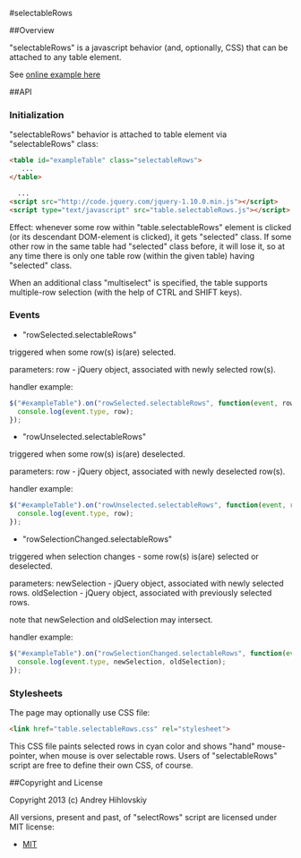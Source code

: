 #selectableRows

##Overview

"selectableRows" is a javascript behavior (and, optionally, CSS) that can be attached to any table element.

See [online example here](https://dl.dropboxusercontent.com/u/15089387/js/selectableRows/example_selectableRows.htm)

##API

### Initialization

"selectableRows" behavior is attached to table element via "selectableRows" class:

```html
<table id="exampleTable" class="selectableRows">
   ...
</table>

  ...
<script src="http://code.jquery.com/jquery-1.10.0.min.js"></script>
<script type="text/javascript" src="table.selectableRows.js"></script>
```

Effect: whenever some row within "table.selectableRows" element is clicked (or its descendant DOM-element is clicked), 
it gets "selected" class. If some other row in the same table had "selected" class before, it will lose it, 
so at any time there is only one table row (within the given table) having "selected" class.

When an additional class "multiselect" is specified, the table supports multiple-row selection (with the help of 
CTRL and SHIFT keys).

### Events

* "rowSelected.selectableRows"

triggered when some row(s) is(are) selected.

parameters: row - jQuery object, associated with newly selected row(s).

handler example:
```javascript
$("#exampleTable").on("rowSelected.selectableRows", function(event, row) {
  console.log(event.type, row);
});
```

* "rowUnselected.selectableRows"

triggered when some row(s) is(are) deselected.

parameters: row - jQuery object, associated with newly deselected row(s).

handler example:
```javascript
$("#exampleTable").on("rowUnselected.selectableRows", function(event, row) {
  console.log(event.type, row);
});
```

* "rowSelectionChanged.selectableRows"

triggered when selection changes - some row(s) is(are) selected or deselected.

parameters:
  newSelection - jQuery object, associated with newly selected rows.
  oldSelection - jQuery object, associated with previously selected rows.
  
note that newSelection and oldSelection may intersect.

handler example:
```javascript
$("#exampleTable").on("rowSelectionChanged.selectableRows", function(event, newSelection, oldSelection) {
  console.log(event.type, newSelection, oldSelection);
});
```

### Stylesheets

The page may optionally use CSS file:
```html
<link href="table.selectableRows.css" rel="stylesheet">
```

This CSS file paints selected rows in cyan color and shows "hand" mouse-pointer, when mouse is over selectable rows.
Users of "selectableRows" script are free to define their own CSS, of course.

##Copyright and License

Copyright 2013 (c) Andrey Hihlovskiy

All versions, present and past, of "selectRows" script are licensed under MIT license:

* [MIT](http://opensource.org/licenses/MIT)
